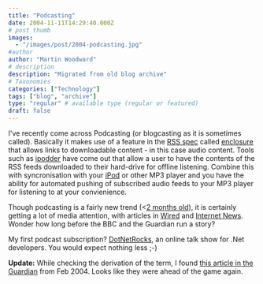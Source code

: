 ```yaml
---
title: "Podcasting"
date: 2004-11-11T14:29:40.000Z
# post thumb
images:
  - "/images/post/2004-podcasting.jpg"
#author
author: "Martin Woodward"
# description
description: "Migrated from old blog archive"
# Taxonomies
categories: ["Technology"]
tags: ["blog", "archive"]
type: "regular" # available type (regular or featured)
draft: false
---
```


I've recently come across Podcasting (or blogcasting as it is sometimes called).  Basically it makes use of a feature in the [RSS spec](http://blogs.law.harvard.edu/tech/rss) called [enclosure](http://blogs.law.harvard.edu/tech/rss#ltenclosuregtSubelementOfLtitemgt) that allows links to downloadable content - in this case audio content.  Tools such as [ipodder](http://www.ipodder.org/) have come out that  allow a user to have the contents of the RSS feeds downloaded to their hard-drive for offline listening.  Combine this with syncronisation with your [iPod](http://www.amazon.co.uk/exec/obidos/ASIN/B0002OXOZM/woodwardwebcom) or other MP3 player and you have the ability for automated pushing of subscribed audio feeds to your MP3 player for listening to at your convienience.

Though podcasting is a fairly new trend (<[2 months old](http://groups.yahoo.com/group/ipodder-dev/message/41)), it is certainly getting a lot of media attention, with articles in [Wired](http://www.wired.com/news/digiwood/0,1412,65237,00.html) and [Internet News](http://www.internetnews.com/bus-news/article.php/3431901).   Wonder how long before the BBC and the Guardian run a story?

My first podcast subscription?  [DotNetRocks](http://www.franklins.net/dotnetrocks/), an online talk show for .Net developers.  You would expect nothing less ;-)

**Update:**  While checking the derivation of the term, I found [this article in the Guardian](http://www.guardian.co.uk/online/story/0,3605,1145689,00.html) from Feb 2004.  Looks like they were ahead of the game again.